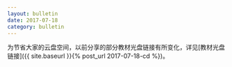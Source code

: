 ```yaml
---
layout: bulletin
date: 2017-07-18
category: bulletin
---
```

为节省大家的云盘空间，以前分享的部分教材光盘链接有所变化，详见[教材光盘链接]({{ site.baseurl }}{% post_url 2017-07-18-cd %})。
